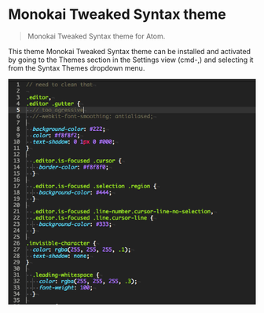 # Monokai Tweaked Syntax theme

> Monokai Tweaked Syntax theme for Atom.

This theme Monokai Tweaked Syntax theme can be installed and activated by going to the Themes section in the Settings view (cmd-,) and selecting it from the Syntax Themes dropdown menu.

![Monokai Tweaked Syntax theme preview](screen-shot.png)
